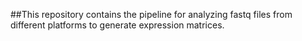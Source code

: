 ##This repository contains the pipeline for analyzing fastq files from different platforms to generate expression matrices.
